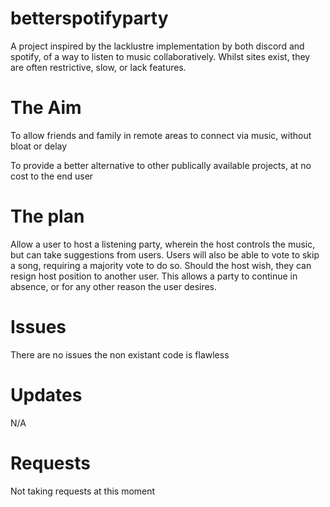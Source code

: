 # betterspotifyparty

A project inspired by the lacklustre implementation by both discord and spotify, of a way to listen to music collaboratively. Whilst sites exist, they are often restrictive, slow, or lack features.


# The Aim
To allow friends and family in remote areas to connect via music, without bloat or delay

To provide a better alternative to other publically available projects, at no cost to the end user


# The plan
Allow a user to host a listening party, wherein the host controls the music, but can take suggestions from users. Users will also be able to vote to skip a song, requiring a majority vote to do so. Should the host wish, they can resign host position to another user. This allows a party to continue in absence, or for any other reason the user desires.


# Issues
There are no issues the non existant code is flawless


# Updates
N/A


# Requests
Not taking requests at this moment

